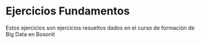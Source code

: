 # Ejercicios Fundamentos

Estos ejercicios son ejercicios resueltos dados en el curso de formación de Big Data en Bosonit
